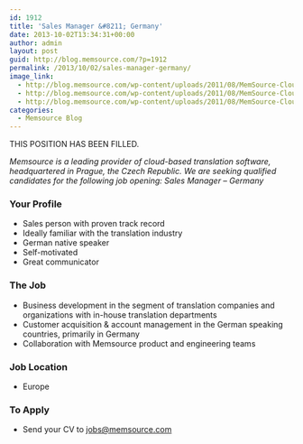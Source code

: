 ```yaml
---
id: 1912
title: 'Sales Manager &#8211; Germany'
date: 2013-10-02T13:34:31+00:00
author: admin
layout: post
guid: http://blog.memsource.com/?p=1912
permalink: /2013/10/02/sales-manager-germany/
image_link:
  - http://blog.memsource.com/wp-content/uploads/2011/08/MemSource-Cloud.png
  - http://blog.memsource.com/wp-content/uploads/2011/08/MemSource-Cloud.png
  - http://blog.memsource.com/wp-content/uploads/2011/08/MemSource-Cloud.png
categories:
  - Memsource Blog
---
```

THIS POSITION HAS BEEN FILLED.

_Memsource is a leading provider of cloud-based translation software, headquartered in Prague, the Czech Republic. We are seeking qualified candidates for the following job opening: Sales Manager &#8211; Germany_<!--more-->

### Your Profile

  * Sales person with proven track record
  * Ideally familiar with the translation industry
  * German native speaker
  * Self-motivated
  * Great communicator

### The Job

  * Business development in the segment of translation companies and organizations with in-house translation departments
  * Customer acquisition & account management in the German speaking countries, primarily in Germany
  * Collaboration with Memsource product and engineering teams

### Job Location

  * Europe

### To Apply

  * Send your CV to <jobs@memsource.com>